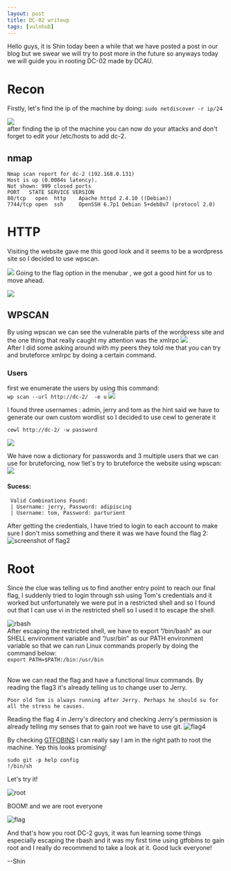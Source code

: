 ```yaml
---
layout: post
title: DC-02 writeup
tags: [vulnhub]
---
```

Hello guys, it is Shin today been a while that we have posted a post in our blog but we swear we will try to post more in the future so anyways today we will guide you in rooting DC-02 made by DCAU.

# Recon
Firstly, let's find the ip of the machine by doing:
``` sudo netdiscover -r ip/24 ```

![](/img/vulnhub/dc-2/netdiscover.png)
<br>after finding the ip of the machine you can now do your attacks and don't forget to edit your /etc/hosts to add dc-2. </br>
## nmap
```
Nmap scan report for dc-2 (192.168.0.131)
Host is up (0.0084s latency).
Not shown: 999 closed ports
PORT   STATE SERVICE VERSION
80/tcp   open  http    Apache httpd 2.4.10 ((Debian))
7744/tcp open  ssh     OpenSSH 6.7p1 Debian 5+deb8u7 (protocol 2.0)

```
# HTTP
Visiting the website gave me this good look and it seems to be a wordpress site so I decided to use wpscan.

![](/img/vulnhub/dc-2/website.png)
Going to the flag option in the menubar , we got a good hint for us to move ahead.

![](/img/vulnhub/dc-2/Flag.png)
## WPSCAN
By using wpscan we can see the vulnerable parts of the wordpress site and the one thing that really caught my attention was the xmlrpc
![](/img/vulnhub/dc-2/wpscan.png)
<br>After I did some asking around with my peers they told me that you can try and bruteforce xmlrpc by doing a certain command.</br>
### Users
first we enumerate the users by using this command:
<br>```wp scan --url http://dc-2/  -e u```
![](/img/vulnhub/dc-2/users.png)

I found three usernames : admin, jerry and tom as the hint said we have to generate our own custom wordlist so I decided to use cewl to generate it 

```cewl http://dc-2/ -w password```

![](/img/vulnhub/dc-2/users.png) 

We have now a dictionary for passwords and 3 multiple users that we can use for bruteforcing, now !let's try to bruteforce the website using wpscan:
![](/img/vulnhub/dc-2/success.png)
#### Sucess:
```
 Valid Combinations Found:
 | Username: jerry, Password: adipiscing
 | Username: tom, Password: parturient
```
After getting the credentials, I have tried to login to each account to make sure I don't miss something and there it was we have found the flag 2:
![screenshot of flag2](/img/vulnhub/dc-2/flag2.png)
# Root
Since the clue was telling us to find another entry point  to reach our final flag, I suddenly tried to login through ssh using Tom's credentials and it worked but unfortunately we were put in a restricted shell and so I found out that I can use vi in the restricted shell so I used it to escape the shell.

![rbash](/img/vulnhub/dc-2/rbash.png)
<br>After escaping the restricted shell, we have to export “/bin/bash” as our SHELL environment variable and “/usr/bin” as  our PATH environment variable so that we can run Linux commands  properly by doing the command below:
<br>```export PATH=$PATH:/bin:/usr/bin```

<br>Now we can read the flag and have a functional linux commands.
By reading the flag3 it's already telling us to change user to Jerry.

```Poor old Tom is always running after Jerry. Perhaps he should su for all the stress he causes.```

Reading the flag 4 in Jerry's directory and checking Jerry's permission is already telling my senses that to gain root we have to use git.
![flag4](/img/vulnhub/dc-2/flag4.png)

By checking [GTFOBINS](https://gtfobins.github.io/) I can really say I am in the right path to root the machine.
Yep this looks promising!

```
sudo git -p help config
!/bin/sh
```
Let's try it!

![root](/img/vulnhub/dc-2/root.png)

BOOM! and we are root everyone

![flag](/img/vulnhub/dc-2/final-flag.png)

And that's how you root DC-2 guys, it was fun learning some things especially escaping the rbash and it was my first time using gtfobins to gain root and I really do recommend to take a look at it. 
Good luck everyone!

--Shin

